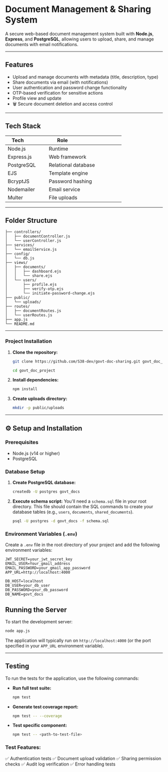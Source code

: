 #  Document Management & Sharing System

A secure web-based document management system built with **Node.js**, **Express**, and **PostgreSQL**, allowing users to upload, share, and manage documents with email notifications.

-----

##  Features

  -  Upload and manage documents with metadata (title, description, type)
  -  Share documents via email (with notifications)
  -  User authentication and password change functionality
  -  OTP-based verification for sensitive actions
  -  Profile view and update
  - 🗑 Secure document deletion and access control

-----

##  Tech Stack

| Tech            | Role                                 |
|-----------------|--------------------------------------|
| Node.js         | Runtime                              |
| Express.js      | Web framework                        |
| PostgreSQL      | Relational database                  |
| EJS             | Template engine                      |
| BcryptJS        | Password hashing                     |
| Nodemailer      | Email service                        |
| Multer          | File uploads                         |

-----

##  Folder Structure

```
├── controllers/
│   ├── documentController.js
│   └── userController.js
├── services/
│   └── emailService.js
├── config/
│   └── db.js
├── views/
│   ├── documents/
│   │   ├── dashboard.ejs
│   │   └── share.ejs
│   └── users/
│       ├── profile.ejs
│       ├── verify-otp.ejs
│       └── initiate-password-change.ejs
├── public/
│   └── uploads/
├── routes/
│   ├── documentRoutes.js
│   └── userRoutes.js
├── app.js
└── README.md
```

-----




### Project Installation

1.  **Clone the repository:**

    ```bash
    git clone https://github.com/S38-dev/govt-doc-sharing.git govt_doc_project

    cd govt_doc_project

    ```

2.  **Install dependencies:**

    ```bash
    npm install
    ```

3.  **Create uploads directory:**

    ```bash
    mkdir -p public/uploads
    ```

-----
## ⚙ Setup and Installation

### Prerequisites

  - Node.js (v14 or higher)
  - PostgreSQL

### Database Setup

1.  **Create PostgreSQL database:**

    ```bash
    createdb -U postgres govt_docs
    ```

2.  **Execute schema script:**
    You'll need a `schema.sql` file in your root directory. This file should contain the SQL commands to create your database tables (e.g., `users`, `documents`, `shared_documents`).

    ```bash
    psql -U postgres -d govt_docs -f schema.sql
    ```

### Environment Variables (`.env`)

Create a `.env` file in the root directory of your project and add the following environment variables:

```
JWT_SECRET=your_jwt_secret_key
EMAIL_USER=Your_gmail_address
EMAIL_PASSWORD=your_gmail_app_password 
APP_URL=http://localhost:4000

DB_HOST=localhost
DB_USER=your_db_user
DB_PASSWORD=your_db_password
DB_NAME=govt_docs
```


##  Running the Server

To start the development server:

```bash
node app.js
```

The application will typically run on `http://localhost:4000` (or the port specified in your `APP_URL` environment variable).

-----

##  Testing

To run the tests for the application, use the following commands:

  - **Run full test suite:**

    ```bash
    npm test
    ```

  - **Generate test coverage report:**

    ```bash
    npm test -- --coverage
    ```

  - **Test specific component:**

    ```bash
    npm test -- <path-to-test-file>
    ```

### Test Features:

✅ Authentication tests
✅ Document upload validation
✅ Sharing permission checks
✅ Audit log verification
✅ Error handling tests
